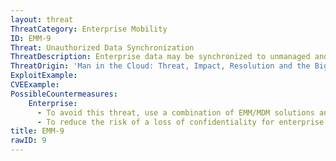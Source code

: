 ```yaml
---
layout: threat
ThreatCategory: Enterprise Mobility
ID: EMM-9
Threat: Unauthorized Data Synchronization
ThreatDescription: Enterprise data may be synchronized to unmanaged and potentially insecure 3rd party cloud services.
ThreatOrigin: 'Man in the Cloud: Threat, Impact, Resolution and the Bigger Picture [^8]'
ExploitExample:
CVEExample:
PossibleCountermeasures:
    Enterprise:
      - To avoid this threat, use a combination of EMM/MDM solutions and devices that successfully enforce a policy that prohibits devices from synchronizing enterprise data to unauthorized cloud services.
      - To reduce the risk of a loss of confidentiality for enterprise data stored by an authorized cloud-based file storage or synchronization service, use a combination of EMM/MDM solutions and devices that successfully enforce a policy to encrypt any enterprise data synchronized to authorized but potentially unmanaged cloud services.
title: EMM-9
rawID: 9
---
```

